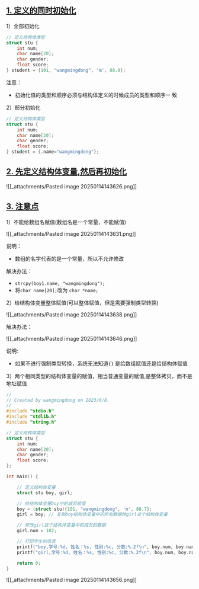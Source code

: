 ## [1. 定义的同时初始化](https://doc.itprojects.cn/0004.zhishi.c/0002.doc/index.html#/8.3struct.init?id=_1-%e5%ae%9a%e4%b9%89%e7%9a%84%e5%90%8c%e6%97%b6%e5%88%9d%e5%a7%8b%e5%8c%96)

1）全部初始化

```c
// 定义结构体类型
struct stu {
    int num;
    char name[20];
    char gender;
    float score;
} student = {101, "wangmingdong", 'm', 88.9};
```

注意：

- 初始化值的类型和顺序必须与结构体定义的时候成员的类型和顺序一 致

2）部分初始化

```c
// 定义结构体类型
struct stu {
    int num;
    char name[20];
    char gender;
    float score;
} student = {.name="wangmingdong"};
```

## [2. 先定义结构体变量,然后再初始化](https://doc.itprojects.cn/0004.zhishi.c/0002.doc/index.html#/8.3struct.init?id=_2-%e5%85%88%e5%ae%9a%e4%b9%89%e7%bb%93%e6%9e%84%e4%bd%93%e5%8f%98%e9%87%8f%e7%84%b6%e5%90%8e%e5%86%8d%e5%88%9d%e5%a7%8b%e5%8c%96)

![[_attachments/Pasted image 20250114143626.png]]

## [3. 注意点](https://doc.itprojects.cn/0004.zhishi.c/0002.doc/index.html#/8.3struct.init?id=_3-%e6%b3%a8%e6%84%8f%e7%82%b9)

1）不能给数组名赋值(数组名是一个常量，不能赋值)

![[_attachments/Pasted image 20250114143631.png]]

说明：

- 数组的名字代表的是一个常量，所以不允许修改

解决办法：

- `strcpy(boy1.name, "wangmingdong");`
- 将`char name[20];`改为 `char *name;`

2）给结构体变量整体赋值(可以整体赋值，但是需要强制类型转换)

![[_attachments/Pasted image 20250114143638.png]]

解决办法：

![[_attachments/Pasted image 20250114143646.png]]

说明:

- 如果不进行强制类型转换，系统无法知道`{}` 是给数组赋值还是给结构体赋值

3）两个相同类型的结构体变量的赋值，相当普通变量的赋值,是整体拷贝，而不是地址赋值

```c
//
// Created by wangmingdong on 2023/6/8.
//
#include "stdio.h"
#include "stdlib.h"
#include "string.h"

// 定义结构体类型
struct stu {
    int num;
    char name[20];
    char gender;
    float score;
};

int main() {

    // 定义结构体变量
    struct stu boy, girl;

    // 给结构体变量boy中的成员赋值
    boy = (struct stu){101, "wangmingdong", 'm', 88.7};
    girl = boy; // 复制boy结构体变量中的所有数据给girl这个结构体变量

    // 修改girl这个结构体变量中的成员的数据
    girl.num = 102;

    // 打印学生的信息
    printf("boy,学号:%d, 姓名：%s, 性别:%c, 分数:%.2f\n", boy.num, boy.name, boy.gender, boy.score);
    printf("girl,学号:%d, 姓名：%s, 性别:%c, 分数:%.2f\n", boy.num, boy.name, boy.gender, boy.score);

    return 0;
}

```

![[_attachments/Pasted image 20250114143656.png]]

